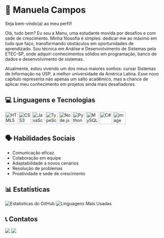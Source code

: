 # 🧿 Manuela Campos
Seja bem-vindo(a) ao meu perfil!

Olá, tudo bem? Eu sou a Manu, uma estudante movida por desafios e com sede de crescimento. Minha filosofia é simples: dedicar-me ao máximo em tudo que faço, transformando obstáculos em oportunidades de aprendizado. Sou técnica em Análise e Desenvolvimento de Sistemas pela ETEC-SP, onde adquiri conhecimentos sólidos em programação, banco de dados e desenvolvimento de sistemas. 

Atualmente, estou vivendo um dos meus maiores sonhos: cursar Sistemas de Informação na USP, a melhor universidade da América Latina. Esse novo capítulo representa não apenas um salto acadêmico, mas a chance de aplicar meu conhecimento em projetos ainda mais desafiadores.


## 💻 Linguagens e Tecnologias
<p align="left">
<img src="https://cdn.jsdelivr.net/gh/devicons/devicon/icons/html5/html5-original.svg" alt="HTML5" width="40" height="40"/>
<img src="https://cdn.jsdelivr.net/gh/devicons/devicon/icons/css3/css3-original.svg" alt="CSS3" width="40" height="40"/>
<img src="https://cdn.jsdelivr.net/gh/devicons/devicon/icons/javascript/javascript-original.svg" alt="JavaScript" width="40" height="40"/>
<img src="https://cdn.jsdelivr.net/gh/devicons/devicon/icons/typescript/typescript-original.svg" alt="TypeScript" width="40" height="40"/>
<img src="https://cdn.jsdelivr.net/gh/devicons/devicon/icons/nodejs/nodejs-original.svg" alt="Node.js" width="40" height="40"/>
<img src="https://cdn.jsdelivr.net/gh/devicons/devicon/icons/python/python-original.svg" alt="Python" width="40" height="40"/>
<img src="https://cdn.jsdelivr.net/gh/devicons/devicon@latest/icons/mysql/mysql-original-wordmark.svg" alt="MySQL" width="40" height="40"/>
<img src="https://cdn.jsdelivr.net/gh/devicons/devicon@latest/icons/csharp/csharp-original.svg" alt="C#" width="40" height="40" />
<img width="40" height="40" alt="image" src="https://github.com/user-attachments/assets/ceb80086-386f-4c50-9553-b841197998a0" />

     
</p>

## 🗣 Habilidades Sociais
<ul>
  <li>Comunicação eficaz</li>
  <li>Colaboração em equipe</li>
  <li>Adaptabilidade a novos cenários</li>
  <li>Resolução de problemas</li>
  <li>Proatividade e sede de crescimento</li>
</ul>

## 📊 Estatísticas
<p align="left">
<img src="https://github-readme-stats.vercel.app/api?username=manuolivercam&show_icons=true&theme=radical&hide_border=true&count_private=true" alt="Estatísticas do GitHub" />
<img src="https://github-readme-stats.vercel.app/api/top-langs/?username=manuolivercam&layout=compact&theme=radical&hide_border=true" alt="Linguagens Mais Usadas" />
</p>

## 📞 Contatos
<div>
<a href = "mailto:manuolivercam@usp.br"><img loading="lazy" src="https://img.shields.io/badge/Gmail-D14836?style=for-the-badge&logo=gmail&logoColor=white" target="_blank"></a>
<a href="https://www.linkedin.com/in/manuolivercam" target="_blank"><img loading="lazy" src="https://img.shields.io/badge/-LinkedIn-%230077B5?style=for-the-badge&logo=linkedin&logoColor=white" target="_blank"></a>   
</div>
